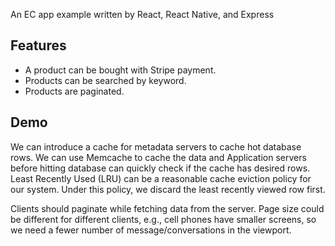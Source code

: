 An EC app example written by React, React Native, and Express

## Features

- A product can be bought with Stripe payment.
- Products can be searched by keyword.
- Products are paginated.

## Demo

We can introduce a cache for metadata servers to cache hot database rows. We can use Memcache to cache the data and Application servers before hitting database can quickly check if the cache has desired rows. Least Recently Used (LRU) can be a reasonable cache eviction policy for our system. Under this policy, we discard the least recently viewed row first.

Clients should paginate while fetching data from the server. Page size could be different for different clients, e.g., cell phones have smaller screens, so we need a fewer number of message/conversations in the viewport.
